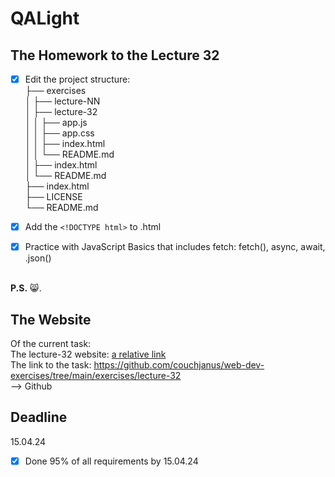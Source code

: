 # QALight
## The Homework to the Lecture 32

- [x] Edit the project structure:<br>
├── exercises<br>
│   ├── lecture-NN<br>
│   ├── lecture-32<br>
│   │   ├── app.js<br>
│   │   ├── app.css<br>
│   │   ├── index.html<br>
│   │   └── README.md<br>
│   ├── index.html <br>
│   └── README.md<br>
├── index.html<br>
├── LICENSE<br>
└── README.md<br>

- [x] Add the `<!DOCTYPE html>` to .html<br>
- [x] Practice with JavaScript Basics that includes fetch: fetch(), async, await, .json()
<br><br>

**P.S.** 😸.

## The Website
Of the current task: <br>
The lecture-32 website: [a relative link](./index.html)<br>
The link to the task: https://github.com/couchjanus/web-dev-exercises/tree/main/exercises/lecture-32
<br />
--> Github

## Deadline
15.04.24 <br />

- [x] Done 95% of all requirements by 15.04.24